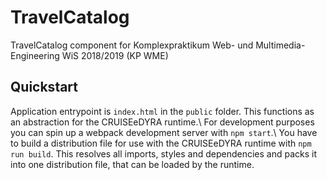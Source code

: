 # TravelCatalog

TravelCatalog component for Komplexpraktikum Web- und Multimedia-Engineering WiS 2018/2019 (KP WME)

## Quickstart

Application entrypoint is `index.html` in the `public` folder. This functions as an abstraction for the CRUISEeDYRA runtime.\\
For development purposes you can spin up a webpack development server with `npm start`.\\
You have to build a distribution file for use with the CRUISEeDYRA runtime with `npm run build`. This resolves all imports, styles and dependencies and packs it into one distribution file, that can be loaded by the runtime.
